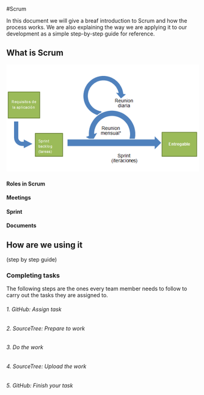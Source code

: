 #Scrum

In this document we will give a breaf introduction to Scrum and how the process works. We are also explaining the way we are applying it to our development as a simple step-by-step guide for reference.

## What is Scrum

![scrum](./img/scrum.png)

#### Roles in Scrum

#### Meetings

#### Sprint

#### Documents

## How are we using it

(step by step guide)

### Completing tasks

The following steps are the ones every team member needs to follow to carry out the tasks they are assigned to.

###### 1. GitHub: Assign task

###### 2. SourceTree: Prepare to work

###### 3. *Do the work*

###### 4. SourceTree: Upload the work

###### 5. GitHub: Finish your task